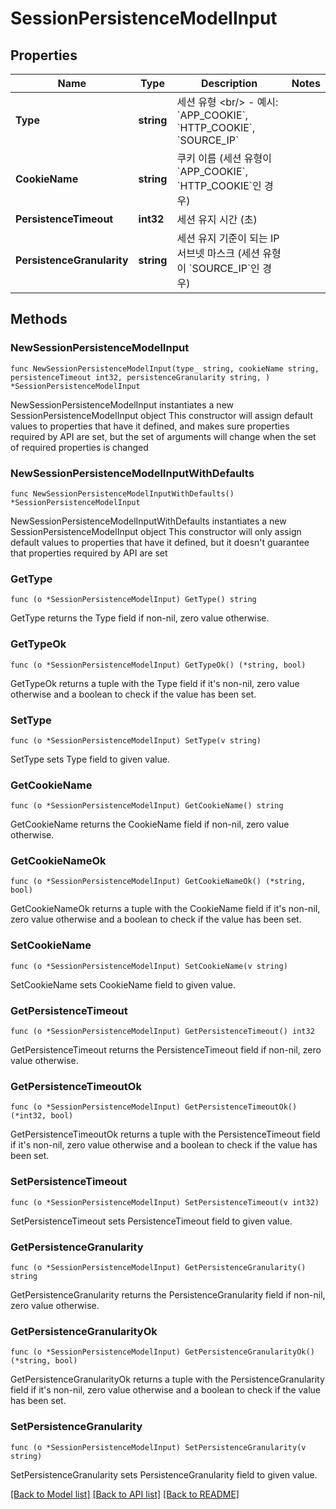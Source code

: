 # SessionPersistenceModelInput

## Properties

Name | Type | Description | Notes
------------ | ------------- | ------------- | -------------
**Type** | **string** | 세션 유형 &lt;br/&gt; - 예시: &#x60;APP_COOKIE&#x60;, &#x60;HTTP_COOKIE&#x60;, &#x60;SOURCE_IP&#x60; | 
**CookieName** | **string** | 쿠키 이름 (세션 유형이 &#x60;APP_COOKIE&#x60;, &#x60;HTTP_COOKIE&#x60;인 경우) | 
**PersistenceTimeout** | **int32** | 세션 유지 시간 (초) | 
**PersistenceGranularity** | **string** | 세션 유지 기준이 되는 IP 서브넷 마스크 (세션 유형이 &#x60;SOURCE_IP&#x60;인 경우) | 

## Methods

### NewSessionPersistenceModelInput

`func NewSessionPersistenceModelInput(type_ string, cookieName string, persistenceTimeout int32, persistenceGranularity string, ) *SessionPersistenceModelInput`

NewSessionPersistenceModelInput instantiates a new SessionPersistenceModelInput object
This constructor will assign default values to properties that have it defined,
and makes sure properties required by API are set, but the set of arguments
will change when the set of required properties is changed

### NewSessionPersistenceModelInputWithDefaults

`func NewSessionPersistenceModelInputWithDefaults() *SessionPersistenceModelInput`

NewSessionPersistenceModelInputWithDefaults instantiates a new SessionPersistenceModelInput object
This constructor will only assign default values to properties that have it defined,
but it doesn't guarantee that properties required by API are set

### GetType

`func (o *SessionPersistenceModelInput) GetType() string`

GetType returns the Type field if non-nil, zero value otherwise.

### GetTypeOk

`func (o *SessionPersistenceModelInput) GetTypeOk() (*string, bool)`

GetTypeOk returns a tuple with the Type field if it's non-nil, zero value otherwise
and a boolean to check if the value has been set.

### SetType

`func (o *SessionPersistenceModelInput) SetType(v string)`

SetType sets Type field to given value.


### GetCookieName

`func (o *SessionPersistenceModelInput) GetCookieName() string`

GetCookieName returns the CookieName field if non-nil, zero value otherwise.

### GetCookieNameOk

`func (o *SessionPersistenceModelInput) GetCookieNameOk() (*string, bool)`

GetCookieNameOk returns a tuple with the CookieName field if it's non-nil, zero value otherwise
and a boolean to check if the value has been set.

### SetCookieName

`func (o *SessionPersistenceModelInput) SetCookieName(v string)`

SetCookieName sets CookieName field to given value.


### GetPersistenceTimeout

`func (o *SessionPersistenceModelInput) GetPersistenceTimeout() int32`

GetPersistenceTimeout returns the PersistenceTimeout field if non-nil, zero value otherwise.

### GetPersistenceTimeoutOk

`func (o *SessionPersistenceModelInput) GetPersistenceTimeoutOk() (*int32, bool)`

GetPersistenceTimeoutOk returns a tuple with the PersistenceTimeout field if it's non-nil, zero value otherwise
and a boolean to check if the value has been set.

### SetPersistenceTimeout

`func (o *SessionPersistenceModelInput) SetPersistenceTimeout(v int32)`

SetPersistenceTimeout sets PersistenceTimeout field to given value.


### GetPersistenceGranularity

`func (o *SessionPersistenceModelInput) GetPersistenceGranularity() string`

GetPersistenceGranularity returns the PersistenceGranularity field if non-nil, zero value otherwise.

### GetPersistenceGranularityOk

`func (o *SessionPersistenceModelInput) GetPersistenceGranularityOk() (*string, bool)`

GetPersistenceGranularityOk returns a tuple with the PersistenceGranularity field if it's non-nil, zero value otherwise
and a boolean to check if the value has been set.

### SetPersistenceGranularity

`func (o *SessionPersistenceModelInput) SetPersistenceGranularity(v string)`

SetPersistenceGranularity sets PersistenceGranularity field to given value.



[[Back to Model list]](../README.md#documentation-for-models) [[Back to API list]](../README.md#documentation-for-api-endpoints) [[Back to README]](../README.md)


